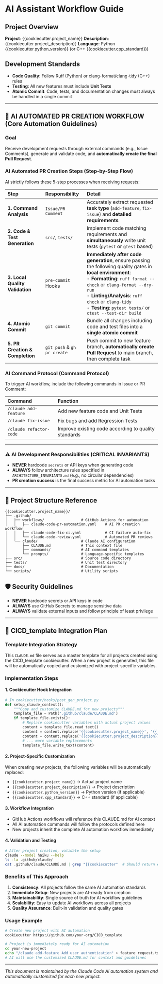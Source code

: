 # AI Assistant Workflow Guide

## Project Overview

**Project**: {{cookiecutter.project_name}}
**Description**: {{cookiecutter.project_description}}
**Language**: Python {{cookiecutter.python_version}} (or C++ {{cookiecutter.cpp_standard}})

## Development Standards

- **Code Quality**: Follow Ruff (Python) or clang-format/clang-tidy (C++) rules
- **Testing**: All new features must include **Unit Tests**
- **Atomic Commit**: Code, tests, and documentation changes must always be handled in a single commit

---

## 🚀 AI AUTOMATED PR CREATION WORKFLOW (Core Automation Guidelines)

### Goal
Receive development requests through external commands (e.g., Issue Comments), generate and validate code, and **automatically create the final Pull Request**.

### AI Automated PR Creation Steps (Step-by-Step Flow)

AI strictly follows these 5-step processes when receiving requests:

| Step | Responsibility | Detail |
| :--- | :--- | :--- |
| **1. Command Analysis** | `Issue/PR Comment` | Accurately extract requested **task type** (`add-feature`, `fix-issue`) and **detailed requirements** |
| **2. Code & Test Generation** | `src/`, `tests/` | Implement code matching requirements and **simultaneously** write unit tests (`pytest` or `gtest` based) |
| **3. Local Quality Validation** | `pre-commit` Hooks | **Immediately after code generation**, ensure passing the following quality gates in **local environment**: <br> - **Formatting**: `ruff format --check` or `clang-format --dry-run`<br> - **Linting/Analysis**: `ruff check` or `clang-tidy`<br> - **Testing**: `pytest tests/` or `ctest --test-dir build` |
| **4. Atomic Commit** | `git commit` | Bundle all changes including code and test files into a **single atomic commit** |
| **5. PR Creation & Completion** | `git push` & `gh pr create` | Push commit to new feature branch, **automatically create Pull Request** to main branch, then complete task |

### AI Command Protocol (Command Protocol)

To trigger AI workflow, include the following commands in Issue or PR Comment:

| Command | Function |
| :--- | :--- |
| `/claude add-feature` | Add new feature code and Unit Tests |
| `/claude fix-issue` | Fix bugs and add Regression Tests |
| `/claude refactor-code` | Improve existing code according to quality standards |

---

### ⚠️ AI Development Responsibilities (CRITICAL INVARIANTS)

* **NEVER** hardcode `secrets` or API keys when generating code
* **ALWAYS** follow architecture rules specified in `ARCHITECTURE_INVARIANTS.md` (e.g., no circular dependencies)
* **PR creation success** is the final success metric for AI automation tasks

---

## 📁 Project Structure Reference
```
{{cookiecutter.project_name}}/
├── .github/
│   ├── workflows/                 # GitHub Actions for automation
│   │   ├── claude-code-pr-automation.yaml    # AI PR creation workflow
│   │   ├── claude-code-fix-ci.yaml           # CI failure auto-fix
│   │   └── claude-code-review.yaml           # Automated PR reviews
│   └── claude/                    # Claude AI configuration
│       ├── CLAUDE.md              # This context file
│       ├── commands/              # AI command templates
│       └── prompts/               # Language-specific templates
├── src/                           # Source code directory
├── tests/                         # Unit test directory
├── docs/                          # Documentation
└── scripts/                       # Utility scripts
```

## 🛡️ Security Guidelines
- **NEVER** hardcode secrets or API keys in code
- **ALWAYS** use GitHub Secrets to manage sensitive data
- **ALWAYS** validate external inputs and follow principle of least privilege

---

## 🔄 CICD_template Integration Plan

### Template Integration Strategy
This `CLAUDE.md` file serves as a master template for all projects created using the CICD_template cookiecutter. When a new project is generated, this file will be automatically copied and customized with project-specific variables.

### Implementation Steps

#### 1. Cookiecutter Hook Integration
```python
# In cookiecutter/hooks/post_gen_project.py
def setup_claude_context():
    """Copy and customize CLAUDE.md for new projects"""
    template_file = Path('.github/claude/CLAUDE.md')
    if template_file.exists():
        # Replace cookiecutter variables with actual project values
        content = template_file.read_text()
        content = content.replace('{{cookiecutter.project_name}}', '{{ cookiecutter.project_name }}')
        content = content.replace('{{cookiecutter.project_description}}', '{{ cookiecutter.project_description }}')
        # ... more variable replacements
        template_file.write_text(content)
```

#### 2. Project-Specific Customization
When creating new projects, the following variables will be automatically replaced:
- `{{cookiecutter.project_name}}` → Actual project name
- `{{cookiecutter.project_description}}` → Project description
- `{{cookiecutter.python_version}}` → Python version (if applicable)
- `{{cookiecutter.cpp_standard}}` → C++ standard (if applicable)

#### 3. Workflow Integration
- GitHub Actions workflows will reference this CLAUDE.md for AI context
- All AI automation commands will follow the protocols defined here
- New projects inherit the complete AI automation workflow immediately

#### 4. Validation and Testing
```bash
# After project creation, validate the setup
claude --model haiku --help
ls -la .github/claude/
cat .github/claude/CLAUDE.md | grep "{{cookiecutter"  # Should return empty
```

### Benefits of This Approach

1. **Consistency**: All projects follow the same AI automation standards
2. **Immediate Setup**: New projects are AI-ready from creation
3. **Maintainability**: Single source of truth for AI workflow guidelines
4. **Scalability**: Easy to update AI workflows across all projects
5. **Quality Assurance**: Built-in validation and quality gates

### Usage Example

```bash
# Create new project with AI automation
cookiecutter https://github.com/your-org/CICD_template

# Project is immediately ready for AI automation
cd your-new-project
echo "/claude add-feature Add user authentication" > feature_request.txt
# AI will use the customized CLAUDE.md for context and guidelines
```

---

*This document is maintained by the Claude Code AI automation system and automatically customized for each new project.*